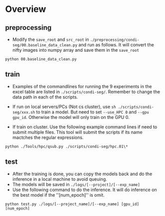 # Overview 



## preprocessing

- Modify the ``save_root`` and ``src_root`` in ``./preprocessing/condi-seg/00.baseline_data_clean.py`` and run as follows. It will convert the nifty images into numpy array and save them in the ``save_root``
```
python 00.baseline_data_clean.py
```


## train 

- Examples of the commandlines for running the 9 experiments in the excel table are listed in ``./scripts/condi-seg/``. Remember to change the data path in each of the scripts.

- If run on local servers/PCs (Not cs cluster), use ``sh ./scripts/condi-seg/xxx.sh`` to train a model. But need to set ``--use_HPC 0`` and  ``--gpu gpu_id``. Otherwise the model will only train on the GPU 0.

- If train on cluster. Use the following example command lines if need to submit multiple files. This tool will submit the scripts if its name mactches the regular expressions.
```
python ./Tools/hpc/qsub.py ./scripts/condi-seg/hpc.01\*
```


## test

- After the training is done, you can copy the models back and do the inference in a local machine to avoid queuing. 
- The models will be saved in ``./logs/[--project]/[--exp_name]``
- Use the following command to do the inference. It will do inference on the best model if the ''[num_epoch]'' is omit.
```
python test.py ./logs/[--project_name]/[--exp_name] [gpu_id] [num_epoch]
```
